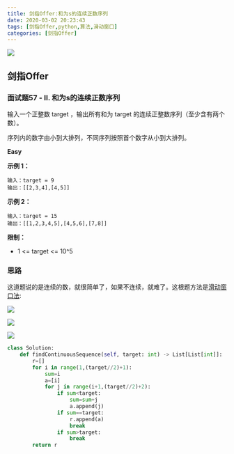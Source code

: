 ```yaml
---
title: 剑指Offer:和为s的连续正数序列
date: 2020-03-02 20:23:43
tags: [剑指Offer,python,算法,滑动窗口]
categories: [剑指Offer]
---
```


<img src="http://lishengyu.xyz/pubgm/IMG_5372.JPG" >

## 剑指Offer 
### 面试题57 - II. 和为s的连续正数序列
输入一个正整数 target ，输出所有和为 target 的连续正整数序列（至少含有两个数）。

序列内的数字由小到大排列，不同序列按照首个数字从小到大排列。

**Easy**
 

**示例 1：**

```
输入：target = 9
输出：[[2,3,4],[4,5]]
```

**示例 2：**

```
输入：target = 15
输出：[[1,2,3,4,5],[4,5,6],[7,8]]
```
 
**限制：**

- 1 <= target <= 10^5

### 思路
这道题说的是连续的数，就很简单了，如果不连续，就难了。这根题方法是[滑动窗口法](https://leetcode-cn.com/problems/he-wei-sde-lian-xu-zheng-shu-xu-lie-lcof/solution/shi-yao-shi-hua-dong-chuang-kou-yi-ji-ru-he-yong-h/):

![](http://lishengyu.xyz/leetcode/571.png)

![](http://lishengyu.xyz/leetcode/572.png)

![](http://lishengyu.xyz/leetcode/573.png)

```python
class Solution:
    def findContinuousSequence(self, target: int) -> List[List[int]]:
        r=[]
        for i in range(1,(target//2)+1):
            sum=i
            a=[i]
            for j in range(i+1,(target//2)+2):
                if sum<target:
                    sum=sum+j
                    a.append(j)
                if sum==target:
                    r.append(a)
                    break
                if sum>target:
                    break
        return r

```